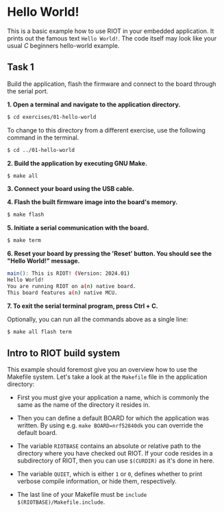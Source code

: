 # Hello World!

This is a basic example how to use RIOT in your embedded application.
It prints out the famous text `Hello World!`.
The code itself may look like your usual *C* beginners hello-world example.

## Task 1
Build the application, flash the firmware and connect to the board through the serial port.

**1. Open a terminal and navigate to the application directory.**

```sh
$ cd exercises/01-hello-world
```

To change to this directory from a different exercise, use the following command in the terminal.

```sh
$ cd ../01-hello-world
```

**2. Build the application by executing GNU Make.**
```sh
$ make all
```

**3. Connect your board using the USB cable.**

**4. Flash the built firmware image into the board's memory.**
```sh
$ make flash
```
**5. Initiate a serial communication with the board.**
```sh
$ make term
```

**6. Reset your board by pressing the 'Reset' button. You should see the "Hello World!" message.**

```sh
main(): This is RIOT! (Version: 2024.01)
Hello World!
You are running RIOT on a(n) native board.
This board features a(n) native MCU.
```

**7. To exit the serial terminal program, press Ctrl + C.**

Optionally, you can run all the commands above as a single line:
```sh
$ make all flash term
```

## Intro to RIOT build system
This example should foremost give you an overview how to use the Makefile system.
Let's take a look at the `Makefile` file in the application directory:

* First you must give your application a name, which is commonly the same as the name of the directory it resides in.

* Then you can define a default BOARD for which the application was written.
  By using e.g. `make BOARD=nrf52840dk` you can override the default board.

* The variable `RIOTBASE` contains an absolute or relative path to the directory where you have checked out RIOT.
  If your code resides in a subdirectory of RIOT, then you can use `$(CURDIR)` as it's done in here.

* The variable `QUIET`, which is either `1` or `0`, defines whether to print verbose compile information, or hide them, respectively.

* The last line of your Makefile must be `include $(RIOTBASE)/Makefile.include`.
